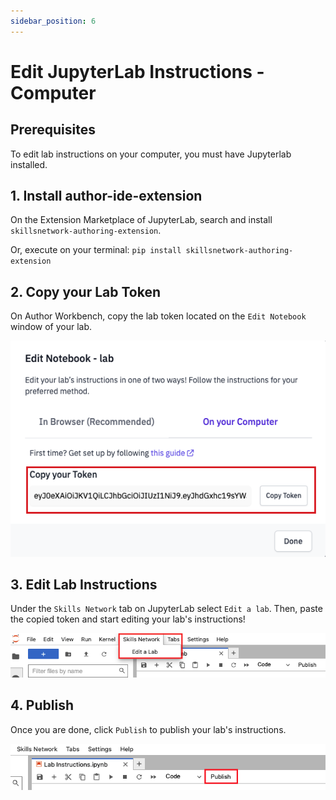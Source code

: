 ```yaml
---
sidebar_position: 6
---
```


# Edit JupyterLab Instructions - Computer

## Prerequisites
To edit lab instructions on your computer, you must have Jupyterlab installed.

## 1. Install author-ide-extension
On the Extension Marketplace of JupyterLab, search and install ```skillsnetwork-authoring-extension```.

Or, execute on your terminal: ```pip install skillsnetwork-authoring-extension```

## 2. Copy your Lab Token
On Author Workbench, copy the lab token located on the ```Edit Notebook``` window of your lab.

![Copy Lab Token Screenshot](/img/labs/edit-lab-instructions/copy-token-screenshot.png)

## 3. Edit Lab Instructions 
Under the ```Skills Network``` tab on JupyterLab select ```Edit a lab```. Then, paste the copied token and start editing your lab's instructions!

![Skills Network Menu Screenshot](/img/labs/edit-lab-instructions/menu-screenshot.png)

## 4. Publish
Once you are done, click ```Publish``` to publish your lab's instructions.

![Publish Screenshot](/img/labs/edit-lab-instructions/publish-instructions-screenshot.png)
